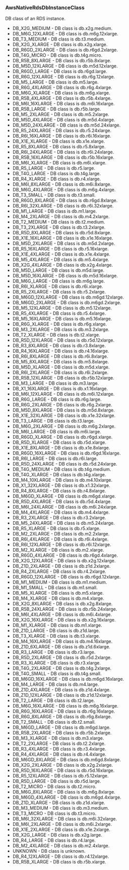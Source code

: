 ### AwsNativeRdsDbInstanceClass
DB class of an RDS instance.

- DB_X2G_MEDIUM - DB class is db.x2g.medium.
- DB_M6G_12XLARGE - DB class is db.m6g.12xlarge.
- DB_T3_MEDIUM - DB class is db.t3.medium.
- DB_X2G_XLARGE - DB class is db.x2g.xlarge.
- DB_R6GD_2XLARGE - DB class is db.r6gd.2xlarge.
- DB_T4G_MICRO - DB class is db.t4g.micro.
- DB_R5B_8XLARGE - DB class is db.r5b.8xlarge.
- DB_M5D_12XLARGE - DB class is db.m5d.12xlarge.
- DB_R6GD_LARGE - DB class is db.r6gd.large.
- DB_R6G_12XLARGE - DB class is db.r6g.12xlarge.
- DB_M5_LARGE - DB class is db.m5.large.
- DB_R6G_4XLARGE - DB class is db.r6g.4xlarge.
- DB_M6G_XLARGE - DB class is db.m6g.xlarge.
- DB_R5B_4XLARGE - DB class is db.r5b.4xlarge.
- DB_M6I_16XLARGE - DB class is db.m6i.16xlarge.
- DB_R5B_LARGE - DB class is db.r5b.large.
- DB_M5_2XLARGE - DB class is db.m5.2xlarge.
- DB_M5D_4XLARGE - DB class is db.m5d.4xlarge.
- DB_M5D_24XLARGE - DB class is db.m5d.24xlarge.
- DB_R5_24XLARGE - DB class is db.r5.24xlarge.
- DB_R6I_16XLARGE - DB class is db.r6i.16xlarge.
- DB_X1E_XLARGE - DB class is db.x1e.xlarge.
- DB_R5_8XLARGE - DB class is db.r5.8xlarge.
- DB_R6I_24XLARGE - DB class is db.r6i.24xlarge.
- DB_R5B_16XLARGE - DB class is db.r5b.16xlarge.
- DB_M6I_XLARGE - DB class is db.m6i.xlarge.
- DB_R5_LARGE - DB class is db.r5.large.
- DB_T4G_LARGE - DB class is db.t4g.large.
- DB_R4_XLARGE - DB class is db.r4.xlarge.
- DB_M6I_8XLARGE - DB class is db.m6i.8xlarge.
- DB_M6G_4XLARGE - DB class is db.m6g.4xlarge.
- DB_T3_SMALL - DB class is db.t3.small.
- DB_R6GD_8XLARGE - DB class is db.r6gd.8xlarge.
- DB_R6I_32XLARGE - DB class is db.r6i.32xlarge.
- DB_M1_LARGE - DB class is db.m1.large.
- DB_M4_2XLARGE - DB class is db.m4.2xlarge.
- DB_T2_MEDIUM - DB class is db.t2.medium.
- DB_T3_2XLARGE - DB class is db.t3.2xlarge.
- DB_R5D_8XLARGE - DB class is db.r5d.8xlarge.
- DB_X1E_16XLARGE - DB class is db.x1e.16xlarge.
- DB_M5D_2XLARGE - DB class is db.m5d.2xlarge.
- DB_R5_16XLARGE - DB class is db.r5.16xlarge.
- DB_X1E_4XLARGE - DB class is db.x1e.4xlarge.
- DB_M5_4XLARGE - DB class is db.m5.4xlarge.
- DB_X2G_4XLARGE - DB class is db.x2g.4xlarge.
- DB_M5D_LARGE - DB class is db.m5d.large.
- DB_M5D_16XLARGE - DB class is db.m5d.16xlarge.
- DB_M6G_LARGE - DB class is db.m6g.large.
- DB_R6I_XLARGE - DB class is db.r6i.xlarge.
- DB_R5_2XLARGE - DB class is db.r5.2xlarge.
- DB_M6GD_12XLARGE - DB class is db.m6gd.12xlarge.
- DB_M6GD_2XLARGE - DB class is db.m6gd.2xlarge.
- DB_M5_12XLARGE - DB class is db.m5.12xlarge.
- DB_R5_4XLARGE - DB class is db.r5.4xlarge.
- DB_M5_16XLARGE - DB class is db.m5.16xlarge.
- DB_R6G_XLARGE - DB class is db.r6g.xlarge.
- DB_M3_2XLARGE - DB class is db.m3.2xlarge.
- DB_T2_XLARGE - DB class is db.t2.xlarge.
- DB_R5D_12XLARGE - DB class is db.r5d.12xlarge.
- DB_R3_8XLARGE - DB class is db.r3.8xlarge.
- DB_R4_16XLARGE - DB class is db.r4.16xlarge.
- DB_R6I_8XLARGE - DB class is db.r6i.8xlarge.
- DB_M5_8XLARGE - DB class is db.m5.8xlarge.
- DB_M5D_XLARGE - DB class is db.m5d.xlarge.
- DB_R6I_2XLARGE - DB class is db.r6i.2xlarge.
- DB_R5B_12XLARGE - DB class is db.r5b.12xlarge.
- DB_M3_LARGE - DB class is db.m3.large.
- DB_X1_16XLARGE - DB class is db.x1.16xlarge.
- DB_M6I_12XLARGE - DB class is db.m6i.12xlarge.
- DB_R6G_LARGE - DB class is db.r6g.large.
- DB_R6G_2XLARGE - DB class is db.r6g.2xlarge.
- DB_M5D_8XLARGE - DB class is db.m5d.8xlarge.
- DB_X1E_32XLARGE - DB class is db.x1e.32xlarge.
- DB_T3_LARGE - DB class is db.t3.large.
- DB_M6G_2XLARGE - DB class is db.m6g.2xlarge.
- DB_M6I_LARGE - DB class is db.m6i.large.
- DB_R6GD_XLARGE - DB class is db.r6gd.xlarge.
- DB_R5D_XLARGE - DB class is db.r5d.xlarge.
- DB_X1E_8XLARGE - DB class is db.x1e.8xlarge.
- DB_R6GD_16XLARGE - DB class is db.r6gd.16xlarge.
- DB_R6I_LARGE - DB class is db.r6i.large.
- DB_R5D_24XLARGE - DB class is db.r5d.24xlarge.
- DB_T4G_MEDIUM - DB class is db.t4g.medium.
- DB_T4G_XLARGE - DB class is db.t4g.xlarge.
- DB_M4_10XLARGE - DB class is db.m4.10xlarge.
- DB_X1_32XLARGE - DB class is db.x1.32xlarge.
- DB_R4_8XLARGE - DB class is db.r4.8xlarge.
- DB_M6GD_XLARGE - DB class is db.m6gd.xlarge.
- DB_R5D_4XLARGE - DB class is db.r5d.4xlarge.
- DB_M6I_24XLARGE - DB class is db.m6i.24xlarge.
- DB_M4_4XLARGE - DB class is db.m4.4xlarge.
- DB_R3_2XLARGE - DB class is db.r3.2xlarge.
- DB_M5_24XLARGE - DB class is db.m5.24xlarge.
- DB_R5_XLARGE - DB class is db.r5.xlarge.
- DB_M2_2XLARGE - DB class is db.m2.2xlarge.
- DB_R6I_4XLARGE - DB class is db.r6i.4xlarge.
- DB_R6I_12XLARGE - DB class is db.r6i.12xlarge.
- DB_M2_XLARGE - DB class is db.m2.xlarge.
- DB_R6GD_4XLARGE - DB class is db.r6gd.4xlarge.
- DB_X2G_12XLARGE - DB class is db.x2g.12xlarge.
- DB_Z1D_2XLARGE - DB class is db.z1d.2xlarge.
- DB_R4_2XLARGE - DB class is db.r4.2xlarge.
- DB_R6GD_12XLARGE - DB class is db.r6gd.12xlarge.
- DB_M1_MEDIUM - DB class is db.m1.medium.
- DB_M1_SMALL - DB class is db.m1.small.
- DB_M5_XLARGE - DB class is db.m5.xlarge.
- DB_M4_XLARGE - DB class is db.m4.xlarge.
- DB_X2G_8XLARGE - DB class is db.x2g.8xlarge.
- DB_R5B_24XLARGE - DB class is db.r5b.24xlarge.
- DB_M6I_4XLARGE - DB class is db.m6i.4xlarge.
- DB_X2G_16XLARGE - DB class is db.x2g.16xlarge.
- DB_M1_XLARGE - DB class is db.m1.xlarge.
- DB_Z1D_LARGE - DB class is db.z1d.large.
- DB_T3_XLARGE - DB class is db.t3.xlarge.
- DB_M4_16XLARGE - DB class is db.m4.16xlarge.
- DB_Z1D_6XLARGE - DB class is db.z1d.6xlarge.
- DB_R3_LARGE - DB class is db.r3.large.
- DB_R5D_2XLARGE - DB class is db.r5d.2xlarge.
- DB_R3_XLARGE - DB class is db.r3.xlarge.
- DB_T4G_2XLARGE - DB class is db.t4g.2xlarge.
- DB_T4G_SMALL - DB class is db.t4g.small.
- DB_M6GD_16XLARGE - DB class is db.m6gd.16xlarge.
- DB_M4_LARGE - DB class is db.m4.large.
- DB_Z1D_4XLARGE - DB class is db.z1d.4xlarge.
- DB_Z1D_12XLARGE - DB class is db.z1d.12xlarge.
- DB_T2_LARGE - DB class is db.t2.large.
- DB_M6G_16XLARGE - DB class is db.m6g.16xlarge.
- DB_R6G_16XLARGE - DB class is db.r6g.16xlarge.
- DB_R6G_8XLARGE - DB class is db.r6g.8xlarge.
- DB_T2_SMALL - DB class is db.t2.small.
- DB_M6GD_LARGE - DB class is db.m6gd.large.
- DB_R5B_2XLARGE - DB class is db.r5b.2xlarge.
- DB_M3_XLARGE - DB class is db.m3.xlarge.
- DB_T2_2XLARGE - DB class is db.t2.2xlarge.
- DB_R3_4XLARGE - DB class is db.r3.4xlarge.
- DB_R4_4XLARGE - DB class is db.r4.4xlarge.
- DB_M6GD_8XLARGE - DB class is db.m6gd.8xlarge.
- DB_X2G_2XLARGE - DB class is db.x2g.2xlarge.
- DB_R5D_16XLARGE - DB class is db.r5d.16xlarge.
- DB_R5_12XLARGE - DB class is db.r5.12xlarge.
- DB_R5D_LARGE - DB class is db.r5d.large.
- DB_T2_MICRO - DB class is db.t2.micro.
- DB_M6G_8XLARGE - DB class is db.m6g.8xlarge.
- DB_M6GD_4XLARGE - DB class is db.m6gd.4xlarge.
- DB_Z1D_XLARGE - DB class is db.z1d.xlarge.
- DB_M3_MEDIUM - DB class is db.m3.medium.
- DB_T3_MICRO - DB class is db.t3.micro.
- DB_M6I_32XLARGE - DB class is db.m6i.32xlarge.
- DB_M6I_2XLARGE - DB class is db.m6i.2xlarge.
- DB_X1E_2XLARGE - DB class is db.x1e.2xlarge.
- DB_X2G_LARGE - DB class is db.x2g.large.
- DB_R4_LARGE - DB class is db.r4.large.
- DB_M2_4XLARGE - DB class is db.m2.4xlarge.
- UNKNOWN - DB class is unknown.
- DB_R4_12XLARGE - DB class is db.r4.12xlarge.
- DB_R5B_XLARGE - DB class is db.r5b.xlarge.
